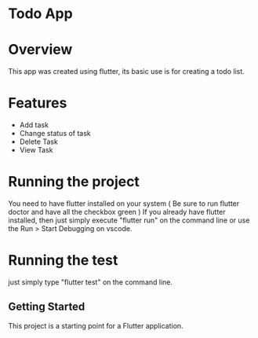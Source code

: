 # Todo App

 # Overview
This app was created using flutter, its basic use is for creating a todo list.

 # Features
- Add task
- Change status of task
- Delete Task
- View Task

 # Running the project
You need to have flutter installed on your system ( Be sure to run flutter doctor and have all the checkbox green )
If you already have flutter installed, then just simply execute "flutter run" on the command line or use the Run > Start Debugging on vscode.

# Running the test
just simply type "flutter test" on the command line.

## Getting Started

This project is a starting point for a Flutter application.


